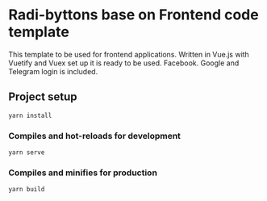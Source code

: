 # Radi-byttons base on Frontend code template

This template to be used for frontend applications. Written in Vue.js with Vuetify and Vuex set up it is ready to be used. Facebook. Google and Telegram login is included.

## Project setup
```
yarn install
```

### Compiles and hot-reloads for development
```
yarn serve
```

### Compiles and minifies for production
```
yarn build
```
